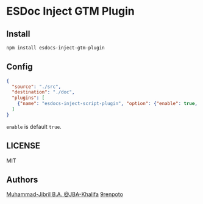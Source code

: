 # ESDoc Inject GTM Plugin

## Install

```bash
npm install esdocs-inject-gtm-plugin
```

## Config

```json
{
  "source": "./src",
  "destination": "./doc",
  "plugins": [
    {"name": "esdocs-inject-script-plugin", "option": {"enable": true, "id": "GTM-XXXXX"}}
  ]
}
```

`enable` is default `true`.

## LICENSE

MIT

## Authors

[Muhammad-Jibril B.A. @JBA-Khalifa](https://github.com/JBA-Khalifa)
[9renpoto](https://github.com/9renpoto)
